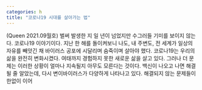 ```yaml
---
categories: h
title: "코로나19 시대를 살아가는 법"
---
```

(Queen 2021.09월호) 벌써 발생한 지 일 년이 넘었지만 수그러들 기미를 보이지 않는다. 코로나19 이야기이다. 지난 한 해를 돌이켜보니 나도, 내 주변도, 전 세계가 일상의 자유를 빼앗긴 채 바이러스 공포에 시달리며 숨죽이며 살아야 했다. 코로나19는 우리의 삶을 완전히 변화시켰다. 여태까지 경험하지 못한 새로운 삶을 살고 있다. 그러나 더 문제는 이러한 상황이 얼마나 지속될지 아무도 모른다는 것이다. 백신이 나오고 나면 해결될 줄 알았는데, 다시 변이바이러스가 다양하게 나타나고 있다. 해결되지 않는 문제들이 한없이 이어